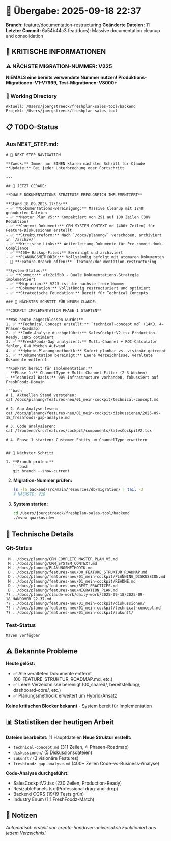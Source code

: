 # 🤝 Übergabe: 2025-09-18 22:37
**Branch:** feature/documentation-restructuring
**Geänderte Dateien:** 11
**Letzter Commit:** 6a54b44c3 feat(docs): Massive documentation cleanup and consolidation

## 🚨 KRITISCHE INFORMATIONEN

### ⚠️ NÄCHSTE MIGRATION-NUMMER: V225
**NIEMALS eine bereits verwendete Nummer nutzen!**
**Produktions-Migrationen: V1-V7999, Test-Migrationen: V8000+**

### 📍 Working Directory
```
Aktuell: /Users/joergstreeck/freshplan-sales-tool/backend
Projekt: /Users/joergstreeck/freshplan-sales-tool
```

## 📋 TODO-Status

### Aus NEXT_STEP.md:
```
# 🧭 NEXT STEP NAVIGATION

**Zweck:** Immer nur EINEN klaren nächsten Schritt für Claude
**Update:** Bei jeder Unterbrechung oder Fortschritt

---

## 🎯 JETZT GERADE:

**DUALE DOKUMENTATIONS-STRATEGIE ERFOLGREICH IMPLEMENTIERT**

**Stand 18.09.2025 17:05:**
- ✅ **Dokumentations-Bereinigung:** Massive Cleanup mit 1248 geänderten Dateien
- ✅ **Master Plan V5:** Kompaktiert von 291 auf 180 Zeilen (38% Reduktion)
- ✅ **Context-Dokument:** CRM_SYSTEM_CONTEXT.md (400+ Zeilen) für Feature-Diskussionen erstellt
- ✅ **Strukturreform:** Nach `/docs/planung/` verschoben, archiviert in `/archiv/`
- ✅ **Kritische Links:** Weiterleitung-Dokumente für Pre-commit-Hook-Compliance
- ✅ **400+ Backup-Files:** Bereinigt und archiviert
- ✅ **PLANUNGSMETHODIK:** Vollständig befolgt mit atomaren Dokumenten
- 🔄 **Feature-Branch offen:** `feature/documentation-restructuring`

**System-Status:**
- ✅ **Commit:** afc2c15b0 - Duale Dokumentations-Strategie implementiert
- ✅ **Migration:** V225 ist die nächste freie Nummer
- ✅ **Dokumentation:** Vollständig restructuriert und optimiert
- ✅ **Strategische Foundation:** Bereit für Technical Concepts

### 🚨 NÄCHSTER SCHRITT FÜR NEUEN CLAUDE:

**COCKPIT IMPLEMENTATION PHASE 1 STARTEN**

**Was heute abgeschlossen wurde:**
1. ✅ **Technical Concept erstellt:** `technical-concept.md` (14KB, 4-Phasen-Roadmap)
2. ✅ **Code-Analyse durchgeführt:** SalesCockpitV2.tsx Production-Ready, CQRS optimiert
3. ✅ **FreshFoodz-Gap analysiert:** Multi-Channel + ROI-Calculator fehlen, 6-8 Wochen Aufwand
4. ✅ **Hybrid-Planungsmethodik:** Sofort planbar vs. visionär getrennt
5. ✅ **Dokumentation bereinigt:** Leere Verzeichnisse, veraltete Dokumente entfernt

**Konkret bereit für Implementation:**
- **Phase 1:** ChannelType + Multi-Channel-Filter (2-3 Wochen)
- **Technical Basis:** 90% Infrastructure vorhanden, fokussiert auf FreshFoodz-Domain

```bash
# 1. Aktuellen Stand verstehen:
cat /docs/planung/features-neu/01_mein-cockpit/technical-concept.md

# 2. Gap-Analyse lesen:
cat /docs/planung/features-neu/01_mein-cockpit/diskussionen/2025-09-18_freshfoodz-gap-analyse.md

# 3. Code analysieren:
cat /frontend/src/features/cockpit/components/SalesCockpitV2.tsx

# 4. Phase 1 starten: Customer Entity um ChannelType erweitern
```
```

## 🎯 Nächster Schritt

1. **Branch prüfen:**
   ```bash
   git branch --show-current
   ```

2. **Migration-Nummer prüfen:**
   ```bash
   ls -la backend/src/main/resources/db/migration/ | tail -3
   # NÄCHSTE: V10
   ```

3. **System starten:**
   ```bash
   cd /Users/joergstreeck/freshplan-sales-tool/backend
   ./mvnw quarkus:dev
   ```

## 🔧 Technische Details

### Git-Status
```
 M ../docs/planung/CRM_COMPLETE_MASTER_PLAN_V5.md
 M ../docs/planung/CRM_SYSTEM_CONTEXT.md
 M ../docs/planung/PLANUNGSMETHODIK.md
 D ../docs/planung/features-neu/00_FEATURE_STRUKTUR_ROADMAP.md
 D ../docs/planung/features-neu/01_mein-cockpit/PLANNING_DISKUSSION.md
 M ../docs/planung/features-neu/01_mein-cockpit/README.md
 D ../docs/planung/features-neu/BEST_PRACTICES.md
 D ../docs/planung/features-neu/MIGRATION_PLAN.md
?? ../docs/planung/claude-work/daily-work/2025-09-18/2025-09-18_HANDOVER_22-37.md
?? ../docs/planung/features-neu/01_mein-cockpit/diskussionen/
?? ../docs/planung/features-neu/01_mein-cockpit/technical-concept.md
?? ../docs/planung/features-neu/01_mein-cockpit/zukunft/
```

### Test-Status
```
Maven verfügbar
```

## ⚠️ Bekannte Probleme

**Heute gelöst:**
- ✅ Alle veralteten Dokumente entfernt (00_FEATURE_STRUKTUR_ROADMAP.md, etc.)
- ✅ Leere Verzeichnisse bereinigt (00_shared/, bereitstellung/, dashboard-core/, etc.)
- ✅ Planungsmethodik erweitert um Hybrid-Ansatz

**Keine kritischen Blocker bekannt** - System bereit für Implementation

## 📊 Statistiken der heutigen Arbeit

**Dateien bearbeitet:** 11 Hauptdateien
**Neue Struktur erstellt:**
- `technical-concept.md` (311 Zeilen, 4-Phasen-Roadmap)
- `diskussionen/` (5 Diskussionsdateien)
- `zukunft/` (3 visionäre Features)
- `freshfoodz-gap-analyse.md` (400+ Zeilen Code-vs-Business-Analyse)

**Code-Analyse durchgeführt:**
- SalesCockpitV2.tsx (230 Zeilen, Production-Ready)
- ResizablePanels.tsx (Professional drag-and-drop)
- Backend CQRS (19/19 Tests grün)
- Industry Enum (1:1 FreshFoodz-Match)

## 📝 Notizen

_Automatisch erstellt von create-handover-universal.sh_
_Funktioniert aus jedem Verzeichnis!_
